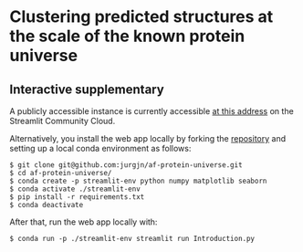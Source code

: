 # Clustering predicted structures at the scale of the known protein universe
## Interactive supplementary

A publicly accessible instance is currently accessible [at this address](https://af-protein-universe.streamlit.app) on the Streamlit Community Cloud.

Alternatively, you install the web app locally by forking the [repository](https://github.com/jurgjn/af-protein-universe) and setting up a local conda environment as follows:
```
$ git clone git@github.com:jurgjn/af-protein-universe.git
$ cd af-protein-universe/
$ conda create -p streamlit-env python numpy matplotlib seaborn
$ conda activate ./streamlit-env
$ pip install -r requirements.txt
$ conda deactivate
```

After that, run the web app locally with:
```
$ conda run -p ./streamlit-env streamlit run Introduction.py
```

